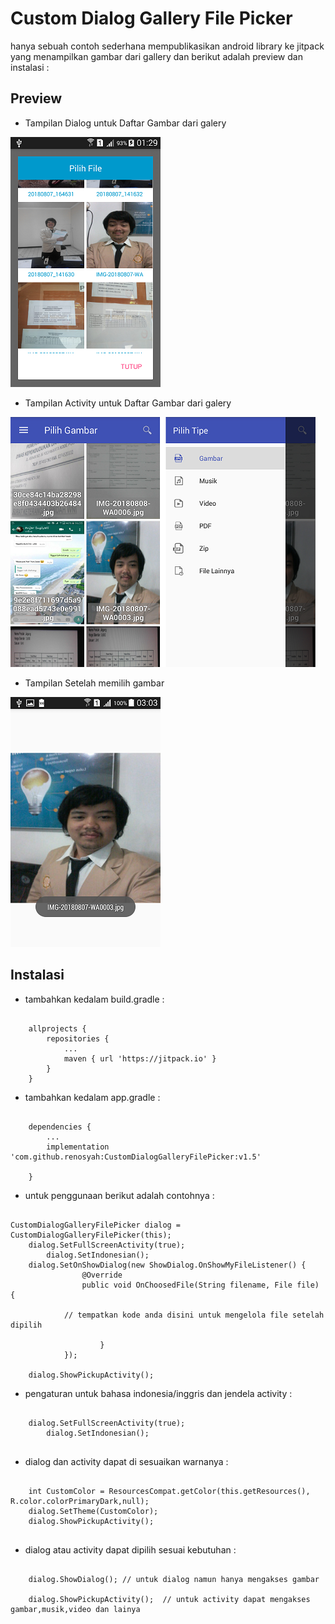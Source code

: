 # Custom Dialog Gallery File Picker

hanya sebuah contoh sederhana mempublikasikan android library ke jitpack yang menampilkan gambar dari gallery dan berikut adalah preview dan instalasi : 

## Preview 


* Tampilan Dialog untuk Daftar Gambar dari galery

![GitHub Logo](/image/1.png)




* Tampilan Activity untuk Daftar Gambar dari galery

![GitHub Logo](/image/5.png)





* Tampilan Setelah memilih gambar

![GitHub Logo](/image/6.png)


## Instalasi


* tambahkan kedalam build.gradle : 

```

	allprojects {
		repositories {
			...
			maven { url 'https://jitpack.io' }
		}
	}

```


* tambahkan kedalam app.gradle : 

```

	dependencies {
		...
		implementation 'com.github.renosyah:CustomDialogGalleryFilePicker:v1.5'
	
	}

```

* untuk penggunaan berikut adalah contohnya : 

```

CustomDialogGalleryFilePicker dialog = CustomDialogGalleryFilePicker(this);
	dialog.SetFullScreenActivity(true);
        dialog.SetIndonesian();
	dialog.SetOnShowDialog(new ShowDialog.OnShowMyFileListener() {
            	@Override
            	public void OnChoosedFile(String filename, File file) {

			// tempatkan kode anda disini untuk mengelola file setelah dipilih

            		}
        	});

	dialog.ShowPickupActivity();

```

* pengaturan untuk bahasa indonesia/inggris dan jendela activity :

```

	dialog.SetFullScreenActivity(true);
        dialog.SetIndonesian();


```


* dialog dan activity dapat di sesuaikan warnanya :

```

	int CustomColor = ResourcesCompat.getColor(this.getResources(), R.color.colorPrimaryDark,null);
	dialog.SetTheme(CustomColor);
	dialog.ShowPickupActivity();


```


* dialog atau activity dapat dipilih sesuai kebutuhan : 
```

	dialog.ShowDialog(); // untuk dialog namun hanya mengakses gambar

	dialog.ShowPickupActivity();  // untuk activity dapat mengakses gambar,musik,video dan lainya


```